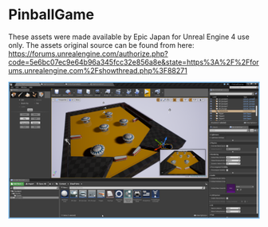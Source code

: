 # PinballGame

These assets were made available by Epic Japan for Unreal Engine 4 use only. The assets original source can be found from here:
https://forums.unrealengine.com/authorize.php?code=5e6bc07ec9e64b96a345fcc32e856a8e&state=https%3A%2F%2Fforums.unrealengine.com%2Fshowthread.php%3F88271


![alt](https://github.com/DaniVSainz/PinballGame/blob/master/2017-09-08%2000_11_24-PinballGame%20-%20Unreal%20Editor.png)  
